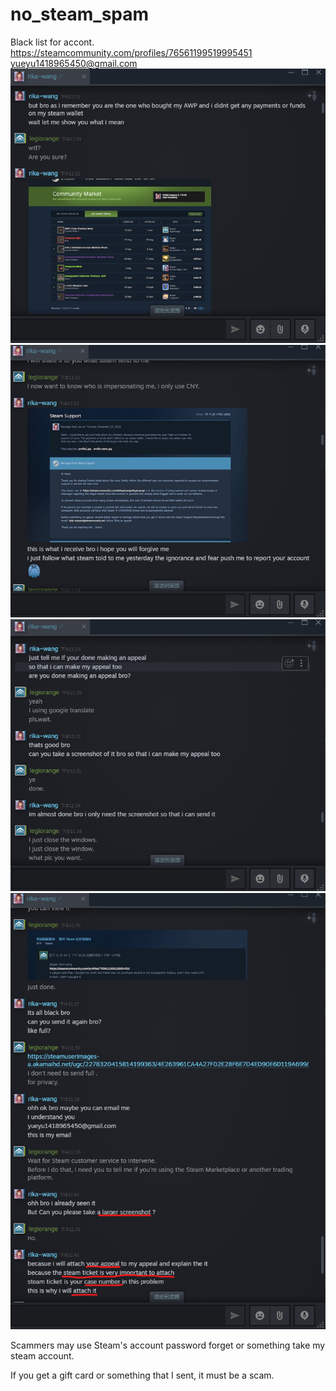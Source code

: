 # no_steam_spam
Black list for accont.
https://steamcommunity.com/profiles/76561199519995451
yueyu1418965450@gmail.com
![Alt text](<evidence/76561199519995451/Screenshot 2023-11-25 001502.png>)
![Alt text](<evidence/76561199519995451/Screenshot 2023-11-25 001705.png>)
![Alt text](<evidence/76561199519995451/Screenshot 2023-11-25 001803.png>)
![Alt text](<evidence/76561199519995451/Screenshot 2023-11-25 001832.png>)

Scammers may use Steam's account password forget or something take my steam account.

If you get a gift card or something that I sent, it must be a scam.

